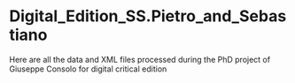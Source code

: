 # Digital_Edition_SS.Pietro_and_Sebastiano
Here are all the data and XML files processed during the PhD project of Giuseppe Consolo for digital critical edition
